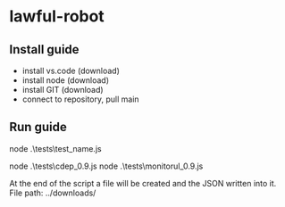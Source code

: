# lawful-robot

## Install guide
- install vs.code (download)   
- install node (download)
- install GIT (download)
- connect to repository, pull main 

## Run guide
node .\tests\test_name.js

node .\tests\cdep_0.9.js
node .\tests\monitorul_0.9.js

At the end of the script a file will be created and the JSON written into it.
File path: ../downloads/